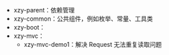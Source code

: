 -   xzy-parent：依赖管理
-   xzy-common：公共组件，例如枚举、常量、工具类
-   xzy-boot：
-   xzy-mvc：
    -   xzy-mvc-demo1：解决 Request 无法重复读取问题
